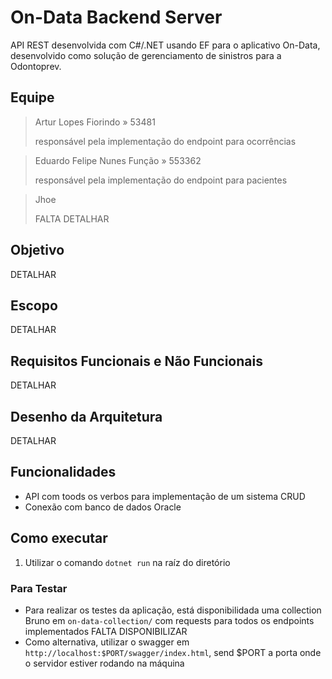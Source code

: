# On-Data Backend Server
API REST desenvolvida com C#/.NET usando EF para o aplicativo On-Data, desenvolvido como solução de gerenciamento de sinistros para a Odontoprev.

## Equipe
> Artur Lopes Fiorindo » 53481
> 
> responsável pela implementação do endpoint para ocorrências

> Eduardo Felipe Nunes Função » 553362 
> 
> responsável pela implementação do endpoint para pacientes

> Jhoe
> 
> FALTA DETALHAR
 
## Objetivo
DETALHAR

## Escopo
DETALHAR

## Requisitos Funcionais e Não Funcionais
DETALHAR

## Desenho da Arquitetura
DETALHAR

## Funcionalidades
- API com toods os verbos para implementação de um sistema CRUD
- Conexão com banco de dados Oracle

## Como executar
1. Utilizar o comando `dotnet run` na raíz do diretório

### Para Testar
- Para realizar os testes da aplicação, está disponibilidada uma collection Bruno em `on-data-collection/` com requests para todos os endpoints implementados FALTA DISPONIBILIZAR
- Como alternativa, utilizar o swagger em `http://localhost:$PORT/swagger/index.html`, send $PORT a porta onde o servidor estiver rodando na máquina

